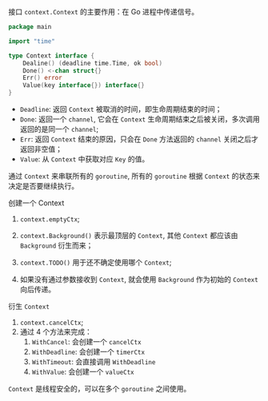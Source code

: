 接口 `context.Context` 的主要作用：在 Go 进程中传递信号。

```go
package main

import "time"

type Context interface {
    Dealine() (deadline time.Time, ok bool)
    Done() <-chan struct{}
    Err() error
    Value(key interface{}) interface{}
}
```

- `Deadline`: 返回 `Context` 被取消的时间，即生命周期结束的时间；
- `Done`: 返回一个 `channel`, 它会在 `Context` 生命周期结束之后被关闭，多次调用返回的是同一个 `channel`;
- `Err`: 返回 `Context` 结束的原因，只会在 `Done` 方法返回的 `channel` 关闭之后才返回非空值；
- `Value`: 从 `Context` 中获取对应 `Key` 的值。

通过 `Context` 来串联所有的 `goroutine`, 所有的 `goroutine` 根据 `Context` 的状态来决定是否要继续执行。

创建一个 Context

1. `context.emptyCtx`;
2. `context.Background()` 表示最顶层的 `Context`, 其他 `Context` 都应该由 `Background` 衍生而来；

2. `context.TODO()` 用于还不确定使用哪个 `Context`;

3. 如果没有通过参数接收到 `Context`, 就会使用 `Background` 作为初始的 `Context` 向后传递。

衍生 `Context` 

1. `context.cancelCtx`;
2. 通过 4 个方法来完成：
   1. `WithCancel`: 会创建一个 `cancelCtx` 
   2. `WithDeadline`: 会创建一个 `timerCtx`
   3. `WithTimeout`: 会直接调用 `WithDeadline`
   4. `WithValue`: 会创建一个 `valueCtx`

`Context` 是线程安全的，可以在多个 `goroutine` 之间使用。

